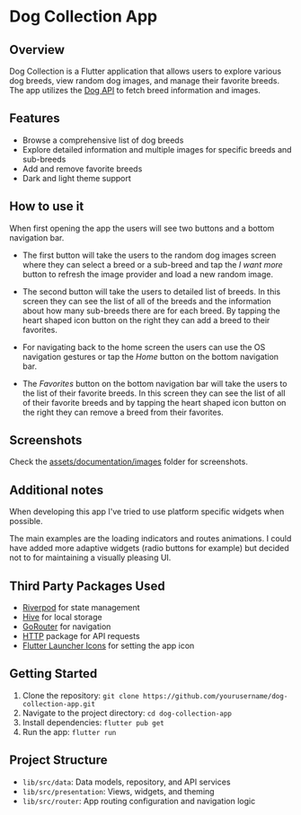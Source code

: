 # Dog Collection App

## Overview
Dog Collection is a Flutter application that allows users to explore various dog breeds, view random dog images, and manage their favorite breeds. The app utilizes the  [Dog API](https://dog.ceo/dog-api/) to fetch breed information and images.

## Features
- Browse a comprehensive list of dog breeds
- Explore detailed information and multiple images for specific breeds and sub-breeds
- Add and remove favorite breeds
- Dark and light theme support

## How to use it

When first opening the app the users will see two buttons and a bottom navigation bar.

- The first button will take the users to the random dog images screen where they can select a breed or a sub-breed and tap the *I want more* button to refresh the image provider and load a new random image.

- The second button will take the users to detailed list of breeds. In this screen they can see the list of all of the breeds and the information about how many sub-breeds there are for each breed. By tapping the heart shaped icon button on the right they can add a breed to their favorites.

- For navigating back to the home screen the users can use the OS navigation gestures or tap the *Home* button on the bottom navigation bar.

- The *Favorites* button on the bottom navigation bar will take the users to the list of their favorite breeds. In this screen they can see the list of all of their favorite breeds and by tapping the heart shaped icon button on the right they can remove a breed from their favorites.

## Screenshots

Check the [assets/documentation/images](assets/documentation/images) folder for screenshots.


## Additional notes

When developing this app I've tried to use platform specific widgets when possible.

The main examples are the loading indicators and routes animations. I could have added more adaptive widgets (radio buttons for example) but decided not to for maintaining a visually pleasing UI.

## Third Party Packages Used
- [Riverpod](https://pub.dev/packages/flutter_riverpod) for state management
- [Hive](https://pub.dev/packages/hive_flutter) for local storage
- [GoRouter](https://pub.dev/packages/go_router) for navigation
- [HTTP](https://pub.dev/packages/http) package for API requests
- [Flutter Launcher Icons](https://pub.dev/packages/flutter_launcher_icons) for setting the app icon

## Getting Started
1. Clone the repository: `git clone https://github.com/yourusername/dog-collection-app.git`
2. Navigate to the project directory: `cd dog-collection-app`
3. Install dependencies: `flutter pub get`
4. Run the app: `flutter run`

## Project Structure
- `lib/src/data`: Data models, repository, and API services
- `lib/src/presentation`: Views, widgets, and theming
- `lib/src/router`: App routing configuration and navigation logic
